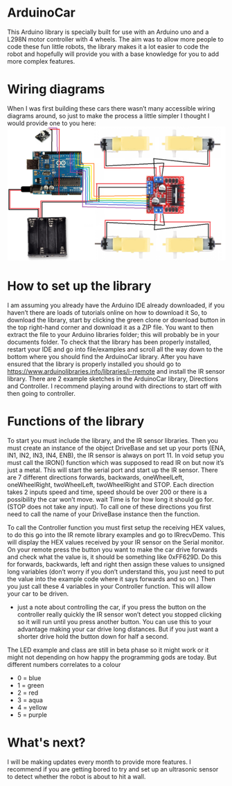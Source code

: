 # ArduinoCar

This Arduino library is specially built for use with an Arduino uno and a L298N motor controller with 4 wheels. 
The aim was to allow more people to code these fun little robots, the library makes it a lot easier to code the robot and hopefully will provide you with a base knowledge for you to add more complex features. 



# Wiring diagrams 
When I was first building these cars there wasn’t many accessible wiring diagrams around, so just to make the process a little simpler I thought I would provide one to you here:
![GitHub Logo](/images/robotWiringDiagram.png)
# How to set up the library 
I am assuming you already have the Arduino IDE already downloaded, if you haven’t there are loads of tutorials online on how to download it 
So, to download the library, start by clicking the green clone or download button in the top right-hand corner and download it as a ZIP file. 
You want to then extract the file to your Arduino libraries folder; this will probably be in your documents folder. 
To check that the library has been properly installed, restart your IDE and go into file/examples and scroll all the way down to the bottom where you should find the ArduinoCar library. 
After you have ensured that the library is properly installed you should go to https://www.arduinolibraries.info/libraries/i-rremote and install the IR sensor library. 
There are 2 example sketches in the ArduinoCar library, Directions and Controller. I recommend playing around with directions to start off with then going to controller. 
# Functions of the library 
To start you must include the library, and the IR sensor libraries. Then you must create an instance of the object DriveBase and set up your ports (ENA, IN1, IN2, IN3, IN4, ENB), the IR sensor is always on port 11. 
In void setup you must call the IRON() function which was supposed to read IR on but now it’s just a metal. This will start the serial port and start up the IR sensor.
There are 7 different directions forwards, backwards, oneWheelLeft, oneWheelRight, twoWheelLeft, twoWheelRight and STOP. Each direction takes 2 inputs speed and time, speed should be over 200 or there is a possibility the car won’t move. wait Time is for how long it should go for. (STOP does not take any input). 
To call one of these directions you first need to call the name of your DriveBase instance then the function.

To call the Controller function you must first setup the receiving HEX values, to do this go into the IR remote library examples and go to IRrecvDemo. This will display the HEX values received by your IR sensor on the Serial monitor. On your remote press the button you want to make the car drive forwards and check what the value is, it should be something like 0xFF629D. 
Do this for forwards, backwards, left and right then assign these values to unsigned long variables (don’t worry if you don’t understand this, you just need to put the value into the example code where it says forwards and so on.)
Then you just call these 4 variables in your Controller function. This will allow your car to be driven. 
* just a note about controlling the car, if you press the button on the controller really quickly the IR sensor won’t detect you stopped clicking so it will run until you press another button. You can use this to your advantage making your car drive long distances. But if you just want a shorter drive hold the button down for half a second. 

The LED example and class are still in beta phase so it might work or it might not depending on how happy the programming gods are today. But different numbers correlates to a colour
* 0 = blue 
* 1 = green 
* 2 = red
* 3 = aqua 
* 4 = yellow 
* 5 = purple 

# What's next?
I will be making updates every month to provide more features. I recommend if you are getting bored to try and set up an ultrasonic sensor to detect whether the robot is about to hit a wall.
